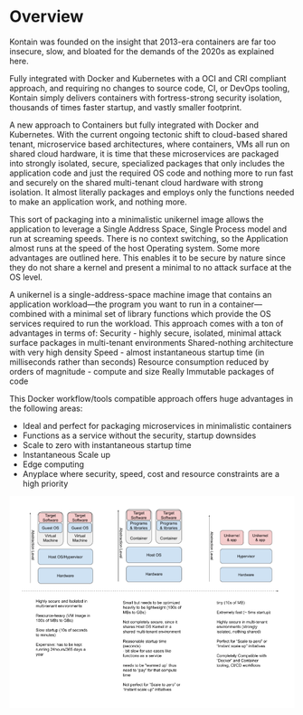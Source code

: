 # Overview

Kontain was founded on the insight that 2013-era containers are far too insecure, slow, and bloated for the demands of the 2020s as explained here.

Fully integrated with Docker and Kubernetes with a OCI and CRI compliant approach, and requiring no changes to source code, CI, or DevOps tooling, Kontain simply delivers containers with fortress-strong security isolation, thousands of times faster startup, and vastly smaller footprint.

A new approach to Containers but fully integrated with Docker and Kubernetes.
With the current ongoing tectonic shift to cloud-based shared tenant, microservice based architectures, where containers, VMs all run on shared cloud hardware, it is time that these microservices are packaged into strongly isolated, secure, specialized packages that only includes the application code and just the required OS code and nothing more to run fast and securely on the shared multi-tenant cloud hardware with strong isolation.  It almost literally packages and employs only the functions needed to make an application work, and nothing more.

This sort of packaging into a minimalistic unikernel image allows the application to leverage a Single Address Space, Single Process model and  run at screaming speeds.  There is no context switching, so the Application almost runs at the speed of the host Operating system.  Some more advantages are outlined here.  This enables it to be secure by nature since they do not share a kernel and present a minimal to no attack surface at the OS level.

A unikernel is a single-address-space machine image that contains an application workload—the program you want to run in a container—combined with a minimal set of library functions which provide the OS services required to run the workload.  This approach comes with a ton of advantages in terms of:
Security - highly secure, isolated, minimal attack surface packages in multi-tenant environments
Shared-nothing architecture with very high density
Speed - almost instantaneous startup time (in milliseconds rather than seconds)
Resource consumption reduced by orders of magnitude - compute and size
Really Immutable packages of code

This Docker workflow/tools compatible approach offers huge advantages in the following areas:
* Ideal and perfect for packaging microservices in minimalistic containers
* Functions as a service without the security, startup downsides
* Scale to zero with instantaneous startup time
* Instantaneous Scale up
* Edge computing
* Anyplace where security, speed, cost and resource constraints are a high priority

![test](images/vms-ctrs-unikernels.png)